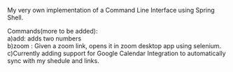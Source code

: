My very own implementation of a Command Line Interface using Spring Shell.


Commands(more to be added): <br>
a)add: adds two numbers <br>
b)zoom : Given a zoom link, opens it in zoom desktop app using selenium.<br>
c)Currently adding support for Google Calendar Integration to automatically sync with my shedule and links.
